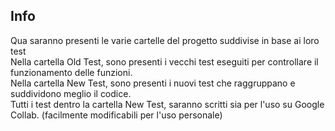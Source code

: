 ## Info
Qua saranno presenti le varie cartelle del progetto suddivise in base ai loro test <br/>
Nella cartella Old Test, sono presenti i vecchi test eseguiti per controllare il funzionamento delle funzioni.<br/>
Nella cartella New Test, sono presenti i nuovi test che raggruppano e suddividono meglio il codice.<br/>
Tutti i test dentro la cartella New Test, saranno scritti sia per l'uso su Google Collab. (facilmente modificabili per l'uso personale)
